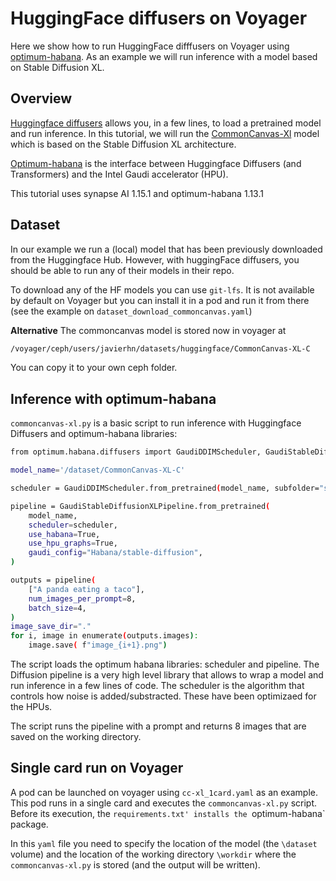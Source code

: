 # HuggingFace diffusers on Voyager
Here we show how to run HuggingFace difffusers on Voyager using [optimum-habana](https://github.com/huggingface/optimum-habana/tree/main). As an example we will run inference with a model based on Stable Diffusion XL.

## Overview

[Huggingface diffusers](https://huggingface.co/docs/diffusers/index) allows you, in a few lines, to load a pretrained model and run inference. In this tutorial, we will run the [CommonCanvas-Xl](https://huggingface.co/common-canvas/CommonCanvas-XL-C) model which is based on the Stable Diffusion XL architecture.

[Optimum-habana](https://github.com/huggingface/optimum-habana/tree/main) is the interface between Huggingface Diffusers (and Transformers) and the Intel Gaudi accelerator (HPU).

This tutorial uses synapse AI 1.15.1 and optimum-habana 1.13.1

## Dataset

In our example we run a (local) model that has been previously downloaded from the Huggingface Hub. However, with huggingFace diffusers, you should be able to run any of their models in their repo.

To download any of the HF models you can use `git-lfs`. It is not available by default on Voyager but you can install it in a pod and run it from there (see the example on `dataset_download_commoncanvas.yaml`)

**Alternative**
The commoncanvas model is stored now in voyager at
```bash
/voyager/ceph/users/javierhn/datasets/huggingface/CommonCanvas-XL-C
``` 
You can copy it to your own ceph folder.

## Inference with optimum-habana

`commoncanvas-xl.py` is a basic script to run inference with Huggingface Diffusers and optimum-habana libraries:

```bash
from optimum.habana.diffusers import GaudiDDIMScheduler, GaudiStableDiffusionXLPipeline

model_name='/dataset/CommonCanvas-XL-C'

scheduler = GaudiDDIMScheduler.from_pretrained(model_name, subfolder="scheduler")

pipeline = GaudiStableDiffusionXLPipeline.from_pretrained(
    model_name,
    scheduler=scheduler,
    use_habana=True,
    use_hpu_graphs=True,
    gaudi_config="Habana/stable-diffusion",
)

outputs = pipeline(
    ["A panda eating a taco"],
    num_images_per_prompt=8,
    batch_size=4,
)
image_save_dir="."
for i, image in enumerate(outputs.images):
    image.save( f"image_{i+1}.png")
```

The script loads the optimum habana libraries: scheduler and pipeline. The Diffusion pipeline is a very high level library that allows to wrap a model and run inference in a few lines of code. The scheduler is the algorithm that controls how noise is added/substracted. These have been optimizaed for the HPUs.

The script runs the pipeline with a prompt and returns 8 images that are saved on the working directory. 

## Single card run on Voyager

A pod can be launched on voyager using `cc-xl_1card.yaml` as an example. This pod runs in a single card and executes the `commoncanvas-xl.py` script. Before its execution, the `requirements.txt' installs the `optimum-habana` package.

In this `yaml` file you need to specify the location of the model (the `\dataset` volume) and the location of the working directory `\workdir` where the `commoncanvas-xl.py` is stored (and the output will be written).
